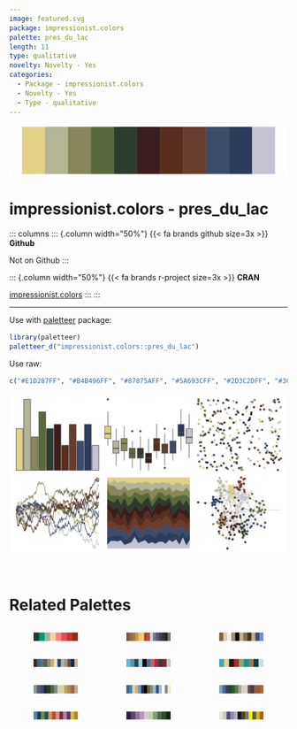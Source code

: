 ```yaml
---
image: featured.svg
package: impressionist.colors
palette: pres_du_lac
length: 11
type: qualitative
novelty: Novelty - Yes
categories:
  - Package - impressionist.colors
  - Novelty - Yes
  - Type - qualitative
---
```


![](featured.svg)

# impressionist.colors - pres_du_lac 

::: columns
::: {.column width="50%"}
{{< fa brands github size=3x >}}
**Github**

Not on Github
:::

::: {.column width="50%"}
{{< fa brands r-project size=3x >}}
**CRAN**

[impressionist.colors](https://CRAN.R-project.org/package=impressionist.colors)
:::
:::

<hr> 

Use with [paletteer](https://emilhvitfeldt.github.io/paletteer/) package:

```r
library(paletteer)
paletteer_d("impressionist.colors::pres_du_lac")
```

Use raw:

```r
c("#E1D287FF", "#B4B496FF", "#87875AFF", "#5A693CFF", "#2D3C2DFF", "#3C1E1EFF", "#5A2D1EFF", "#693C2DFF", "#3C4B69FF", "#2D3C5AFF", "#C3C3D2FF")
``` 

![](examples.png) 

<br>

# Related Palettes

<div class="list" style="display: grid; grid-template-columns: auto auto auto;"> <figure class="figure">
<a href="../../awtools/a_palette/"> <img src="../../awtools/a_palette/featured.svg" style="width: 100%;" class="figure-img"></a>
</figure> <figure class="figure">
<a href="../../impressionist.colors/vahine_no_te_tiare/"> <img src="../../impressionist.colors/vahine_no_te_tiare/featured.svg" style="width: 100%;" class="figure-img"></a>
</figure> <figure class="figure">
<a href="../../palettetown/linoone/"> <img src="../../palettetown/linoone/featured.svg" style="width: 100%;" class="figure-img"></a>
</figure> <figure class="figure">
<a href="../../dutchmasters/milkmaid/"> <img src="../../dutchmasters/milkmaid/featured.svg" style="width: 100%;" class="figure-img"></a>
</figure> <figure class="figure">
<a href="../../palettetown/wynaut/"> <img src="../../palettetown/wynaut/featured.svg" style="width: 100%;" class="figure-img"></a>
</figure> <figure class="figure">
<a href="../../peRReo/buenavista/"> <img src="../../peRReo/buenavista/featured.svg" style="width: 100%;" class="figure-img"></a>
</figure> <figure class="figure">
<a href="../../impressionist.colors/dans_la_serre/"> <img src="../../impressionist.colors/dans_la_serre/featured.svg" style="width: 100%;" class="figure-img"></a>
</figure> <figure class="figure">
<a href="../../palettetown/wailmer/"> <img src="../../palettetown/wailmer/featured.svg" style="width: 100%;" class="figure-img"></a>
</figure> <figure class="figure">
<a href="../../impressionist.colors/fleurs_dans_un_vase_de_cristal/"> <img src="../../impressionist.colors/fleurs_dans_un_vase_de_cristal/featured.svg" style="width: 100%;" class="figure-img"></a>
</figure> <figure class="figure">
<a href="../../MetBrewer/Redon/"> <img src="../../MetBrewer/Redon/featured.svg" style="width: 100%;" class="figure-img"></a>
</figure> <figure class="figure">
<a href="../../MetBrewer/Cassatt2/"> <img src="../../MetBrewer/Cassatt2/featured.svg" style="width: 100%;" class="figure-img"></a>
</figure> <figure class="figure">
<a href="../../palettetown/shelgon/"> <img src="../../palettetown/shelgon/featured.svg" style="width: 100%;" class="figure-img"></a>
</figure> 
</div>
